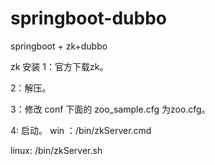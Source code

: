 # springboot-dubbo
springboot + zk+dubbo 

zk 安装
1：官方下载zk。

2：解压。

3：修改 conf 下面的 zoo_sample.cfg 为zoo.cfg。

4: 启动。
  win ：/bin/zkServer.cmd
  
  linux: /bin/zkServer.sh
